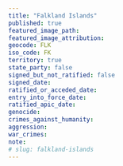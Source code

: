 ```yaml
---
title: "Falkland Islands"
published: true
featured_image_path:
featured_image_attribution:
geocode: FLK
iso_code: FK
territory: true
state_party: false
signed_but_not_ratified: false
signed_date:
ratified_or_acceded_date:
entry_into_force_date:
ratified_apic_date:
genocide:
crimes_against_humanity:
aggression:
war_crimes:
note:
# slug: falkland-islands
---
```

